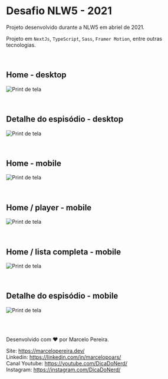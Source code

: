 # Desafio NLW5 - 2021

Projeto desenvolvido durante a NLW5 em abriel de 2021.

Projeto em `NextJs`, `TypeScript`, `Sass`, `Framer Motion`, entre outras tecnologias.

<br>

## Home - desktop
![Print de tela](banner-01.png)

<br>

## Detalhe do espisódio - desktop
![Print de tela](banner-02.png)

<br>

## Home - mobile
![Print de tela](banner-mobile-01.png)

<br>

## Home / player - mobile
![Print de tela](banner-mobile-02.png)

<br>

## Home / lista completa - mobile
![Print de tela](banner-mobile-03.png)

<br>

## Detalhe do espisódio - mobile
![Print de tela](banner-mobile-04.png)

<br>
<br>

Desenvolvido com ❤ por Marcelo Pereira.

Site: https://marcelopereira.dev/
<br>
Linkedin: https://linkedin.com/in/marcelopoars/
<br>
Canal Youtube: https://youtube.com/DicaDoNerd/
<br>
Instagram: https://instagram.com/DicaDoNerd/
